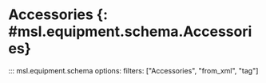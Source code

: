 # Accessories {: #msl.equipment.schema.Accessories}
::: msl.equipment.schema
    options:
        filters: ["Accessories", "from_xml", "tag"]
